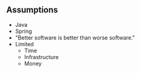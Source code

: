 ## Assumptions

- Java <!-- .element: class="fragment" -->
- Spring <!-- .element: class="fragment" -->
- "Better software is better than worse software." <!-- .element: class="fragment" -->
- Limited <!-- .element: class="fragment" -->
  - Time <!-- .element: class="fragment" -->
  - Infrastructure <!-- .element: class="fragment" -->
  - Money <!-- .element: class="fragment" -->